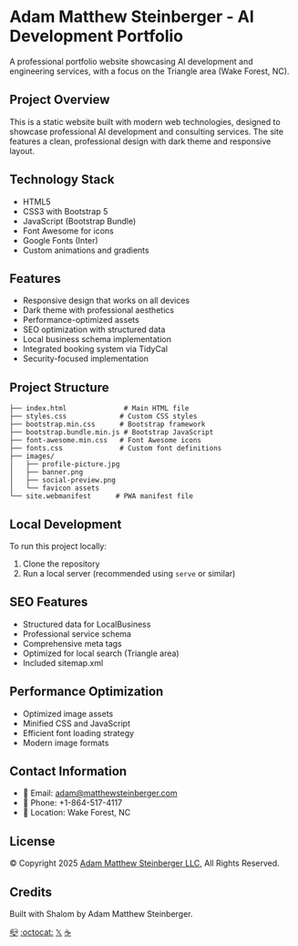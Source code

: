# Adam Matthew Steinberger - AI Development Portfolio

A professional portfolio website showcasing AI development and engineering services, with a focus on the Triangle area (Wake Forest, NC).

## Project Overview

This is a static website built with modern web technologies, designed to showcase professional AI development and consulting services. The site features a clean, professional design with dark theme and responsive layout.

## Technology Stack

- HTML5
- CSS3 with Bootstrap 5
- JavaScript (Bootstrap Bundle)
- Font Awesome for icons
- Google Fonts (Inter)
- Custom animations and gradients

## Features

- Responsive design that works on all devices
- Dark theme with professional aesthetics
- Performance-optimized assets
- SEO optimization with structured data
- Local business schema implementation
- Integrated booking system via TidyCal
- Security-focused implementation

## Project Structure

```
├── index.html              # Main HTML file
├── styles.css             # Custom CSS styles
├── bootstrap.min.css      # Bootstrap framework
├── bootstrap.bundle.min.js # Bootstrap JavaScript
├── font-awesome.min.css   # Font Awesome icons
├── fonts.css              # Custom font definitions
├── images/
│   ├── profile-picture.jpg
│   ├── banner.png
│   ├── social-preview.png
│   └── favicon assets
└── site.webmanifest      # PWA manifest file
```

## Local Development

To run this project locally:

1. Clone the repository
2. Run a local server (recommended using `serve` or similar)

## SEO Features

- Structured data for LocalBusiness
- Professional service schema
- Comprehensive meta tags
- Optimized for local search (Triangle area)
- Included sitemap.xml

## Performance Optimization

- Optimized image assets
- Minified CSS and JavaScript
- Efficient font loading strategy
- Modern image formats

## Contact Information

- 📧 Email: adam@matthewsteinberger.com
- 📱 Phone: +1-864-517-4117
- 📍 Location: Wake Forest, NC

## License

© Copyright 2025 [Adam Matthew Steinberger LLC](https://hire.adam.matthewsteinberger.com), All Rights Reserved.

## Credits
Built with Shalom by Adam Matthew Steinberger.

[📪](mailto:adam@matthewsteinberger.com) [:octocat:](https://github.com/realadammatthew) [𝕏](https://x.com/realadammatthew) [☕](https://coff.ee/realadammatthew)
